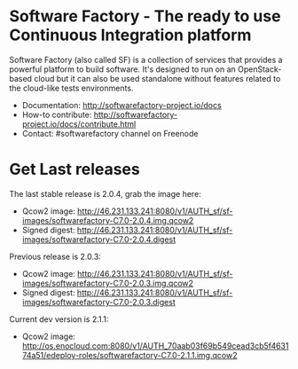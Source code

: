 Software Factory - The ready to use Continuous Integration platform
===================================================================

Software Factory (also called SF) is a collection of services that provides
a powerful platform to build software. It's designed to
run on an OpenStack-based cloud but it can also be used standalone
without features related to the cloud-like tests environments.

* Documentation: http://softwarefactory-project.io/docs
* How-to contribute: http://softwarefactory-project.io/docs/contribute.html
* Contact: #softwarefactory channel on Freenode

# Get Last releases

The last stable release is 2.0.4, grab the image here:

* Qcow2 image: http://46.231.133.241:8080/v1/AUTH_sf/sf-images/softwarefactory-C7.0-2.0.4.img.qcow2
* Signed digest: http://46.231.133.241:8080/v1/AUTH_sf/sf-images/softwarefactory-C7.0-2.0.4.digest

Previous release is 2.0.3:

* Qcow2 image: http://46.231.133.241:8080/v1/AUTH_sf/sf-images/softwarefactory-C7.0-2.0.3.img.qcow2
* Signed digest: http://46.231.133.241:8080/v1/AUTH_sf/sf-images/softwarefactory-C7.0-2.0.3.digest

Current dev version is 2.1.1:

* Qcow2 image: http://os.enocloud.com:8080/v1/AUTH_70aab03f69b549cead3cb5f463174a51/edeploy-roles/softwarefactory-C7.0-2.1.1.img.qcow2
